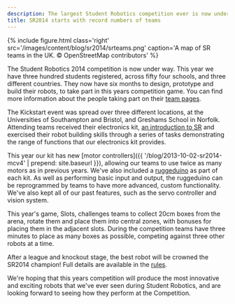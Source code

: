 ```yaml
---
description: The largest Student Robotics competition ever is now underway!
title: SR2014 starts with record numbers of teams
---
```

{% include figure.html 
           class='right'
           src='/images/content/blog/sr2014/srteams.png'
           caption='A map of SR teams in the UK. &copy; OpenStreetMap contributors' %}

The Student Robotics 2014 competition is now under way. This year we have
three hundred students registered, across fifty four schools, and three
different countries. They now have six months to design, prototype and build
their robots, to take part in this years competition game. You can find more
information about the people taking part on their [team pages](/teams).

The Kickstart event was spread over three different locations, at the
Universities of Southampton and Bristol, and Greshams School in Norfolk.
Attending teams received their electronics kit,
[an introduction to SR](http://youtu.be/MWb3JalwaUM)
and exercised their robot
building skills through a series of tasks demonstrating the range of
functions that our electronics kit provides.

This year our kit has new [motor controllers]({{ '/blog/2013-10-02-sr2014-mcv4' | prepend: site.baseurl }}), allowing our teams to use twice as many
motors as in previous years. We've also included a [ruggeduino](https://studentrobotics.org/docs/kit/ruggeduino) as part of each kit.  As well as
performing basic input and output, the ruggeduino can be reprogrammed by teams to have more advanced, custom
functionality.  We've also kept all of our past features, such as the servo controller and vision system.

This year's game, Slots, challenges teams to collect 20cm boxes from the arena,
rotate them and place them into central zones, with bonuses for placing them in
the adjacent slots. During the competition teams have three minutes to place as many boxes as possible, competing 
against three other robots at a time.

After a league and knockout stage, the best robot will be crowned the SR2014
champion! Full details are available in the [rules](https://studentrobotics.org/docs/rules).

We're hoping that this years competition will produce the most innovative and
exciting robots that we've ever seen during Student Robotics, and are looking
forward to seeing how they perform at the Competition.
